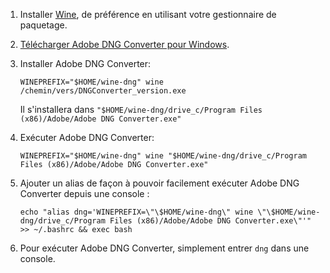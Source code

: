 1.  Installer [Wine](http://www.winehq.org/), de préférence en utilisant
    votre gestionnaire de paquetage.
2.  [Télécharger Adobe DNG Converter pour
    Windows](http://supportdownloads.adobe.com/product.jsp?product=106&platform=Windows).
3.  Installer Adobe DNG Converter:

        WINEPREFIX="$HOME/wine-dng" wine /chemin/vers/DNGConverter_version.exe

    Il s'installera dans
    `"$HOME/wine-dng/drive_c/Program Files (x86)/Adobe/Adobe DNG Converter.exe"`
4.  Exécuter Adobe DNG Converter:

        WINEPREFIX="$HOME/wine-dng" wine "$HOME/wine-dng/drive_c/Program Files (x86)/Adobe/Adobe DNG Converter.exe"
5.  Ajouter un alias de façon à pouvoir facilement exécuter Adobe DNG
    Converter depuis une console :

        echo "alias dng='WINEPREFIX=\"\$HOME/wine-dng\" wine \"\$HOME/wine-dng/drive_c/Program Files (x86)/Adobe/Adobe DNG Converter.exe\"'" >> ~/.bashrc && exec bash
6.  Pour exécuter Adobe DNG Converter, simplement entrer `dng` dans une
    console.